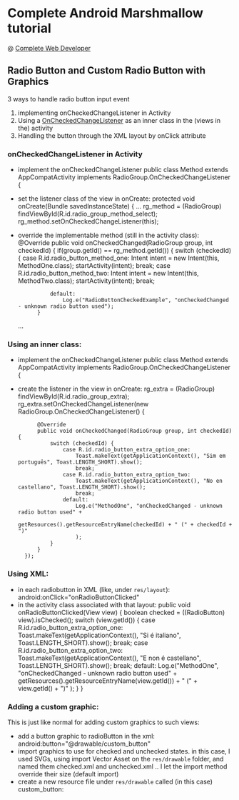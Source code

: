 # Complete Android Marshmallow tutorial
@ [Complete Web Developer](http://www.completewebdeveloper.com)

## Radio Button and Custom Radio Button with Graphics

3 ways to handle radio button input event

1. implementing onCheckedChangeListener in Activity
2. Using a [OnCheckedChangeListener](http://developer.android.com/reference/android/widget/RadioGroup.OnCheckedChangeListener.html) as an inner class in the (views in the) activity
3. Handling the button through the XML layout by onClick attribute

### onCheckedChangeListener in Activity

* implement the onCheckedChangeListener
    public class Method extends AppCompatActivity implements RadioGroup.OnCheckedChangeListener {
* set the listener class of the view in onCreate:
    protected void onCreate(Bundle savedInstanceState) {
    ...
        rg_method = (RadioGroup) findViewById(R.id.radio_group_method_select);
        rg_method.setOnCheckedChangeListener(this);
* override the implementable method (still in the activity class):
    @Override
    public void onCheckedChanged(RadioGroup group, int checkedId) {
        if(group.getId() == rg_method.getId()) {
            switch (checkedId){
                case R.id.radio_button_method_one:
                        Intent intent = new Intent(this, MethodOne.class);
                        startActivity(intent);
                    break;
                case R.id.radio_button_method_two:
                        Intent intent = new Intent(this, MethodTwo.class);
                        startActivity(intent);
                    break;

                default:
                    Log.e("RadioButtonCheckedExample", "onCheckedChanged - unknown radio button used");
            }
    ...

### Using an inner class:

* implement the onCheckedChangeListener
    public class Method extends AppCompatActivity implements RadioGroup.OnCheckedChangeListener {
* create the listener in the view in onCreate:
        rg_extra = (RadioGroup) findViewById(R.id.radio_group_extra);
        rg_extra.setOnCheckedChangeListener(new RadioGroup.OnCheckedChangeListener() {

            @Override
            public void onCheckedChanged(RadioGroup group, int checkedId) {
                switch (checkedId) {
                    case R.id.radio_button_extra_option_one:
                        Toast.makeText(getApplicationContext(), "Sim em português", Toast.LENGTH_SHORT).show();
                        break;
                    case R.id.radio_button_extra_option_two:
                        Toast.makeText(getApplicationContext(), "No en castellano", Toast.LENGTH_SHORT).show();
                        break;
                    default:
                        Log.e("MethodOne", "onCheckedChanged - unknown radio button used" +
                                        getResources().getResourceEntryName(checkedId) + " (" + checkedId + ")"
                        );
                }
            }
        });

### Using XML:

* in each radiobutton in XML (like, under `res/layout`):
            android:onClick="onRadioButtonClicked"
* in the activity class associated with that layout:
     public void onRadioButtonClicked(View view) {
        boolean checked = ((RadioButton) view).isChecked();
        switch (view.getId()) {
            case R.id.radio_button_extra_option_one:
                Toast.makeText(getApplicationContext(), "Si é italiano", Toast.LENGTH_SHORT).show();
                break;
            case R.id.radio_button_extra_option_two:
                Toast.makeText(getApplicationContext(), "E non é castellano", Toast.LENGTH_SHORT).show();
                break;
            default:
                Log.e("MethodOne", "onCheckedChanged - unknown radio button used" +
                                getResources().getResourceEntryName(view.getId()) + " (" + view.getId() + ")"
                );
        }
    }
    
### Adding a custom graphic:

This is just like normal for adding custom graphics to such views:

* add a button graphic to radioButton in the xml:
            android:button="@drawable/custom_button"
* import graphics to use for checked and unchecked states. in this case, I used SVGs, using import Vector Asset on the `res/drawable` folder, and named them checked.xml and unchecked.xml .. I let the import method override their size (default import)
* create a new resource file under `res/drawable` called (in this case) custom_button:
    <?xml version="1.0" encoding="utf-8"?>
    <selector xmlns:android="http://schemas.android.com/apk/res/android">
        <item android:drawable="@drawable/checked" android:state_checked="true" />
        <item android:drawable="@drawable/unchecked" android:state_checked="false" />
    </selector>